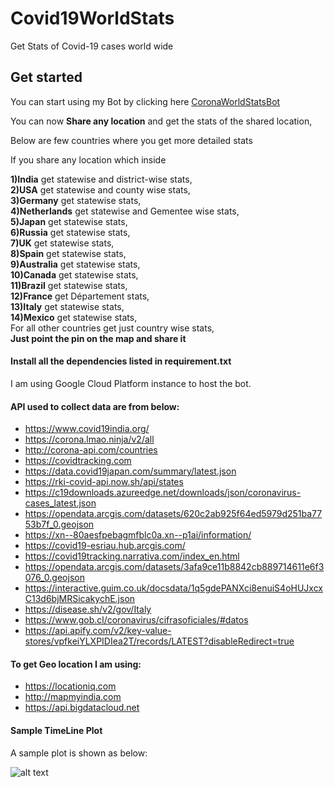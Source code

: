# Covid19WorldStats
Get Stats of Covid-19 cases world wide

## Get started
You can start using my Bot by clicking here 
[CoronaWorldStatsBot](https://t.me/CoronaWorldStatsBot)

You can now <b>Share any location</b> and get the stats of the shared location,
    
Below are few countries where you get more detailed stats

If you share any location which inside

<b>1)India</b> get statewise and district-wise stats,\
<b>2)USA</b> get statewise and county wise stats,\
<b>3)Germany</b> get statewise stats,\
<b>4)Netherlands</b> get statewise and Gementee wise stats,\
<b>5)Japan</b> get statewise stats,\
<b>6)Russia</b> get statewise stats,\
<b>7)UK</b> get statewise stats,\
<b>8)Spain</b> get statewise stats,\
<b>9)Australia</b> get statewise stats,\
<b>10)Canada</b> get statewise stats,\
<b>11)Brazil</b> get statewise stats,\
<b>12)France</b> get Département stats,\
<b>13)Italy</b> get statewise stats,\
<b>14)Mexico</b> get statewise stats,\
For all other countries get just country wise stats,\
<b>Just point the pin on the map and share it</b>

#### Install all the dependencies listed in requirement.txt

I am using Google Cloud Platform instance to host the bot.

#### API used to collect data are from below:

- https://www.covid19india.org/
- https://corona.lmao.ninja/v2/all
- http://corona-api.com/countries
- https://covidtracking.com
- https://data.covid19japan.com/summary/latest.json
- https://rki-covid-api.now.sh/api/states
- https://c19downloads.azureedge.net/downloads/json/coronavirus-cases_latest.json
- https://opendata.arcgis.com/datasets/620c2ab925f64ed5979d251ba7753b7f_0.geojson
- https://xn--80aesfpebagmfblc0a.xn--p1ai/information/
- https://covid19-esriau.hub.arcgis.com/
- https://covid19tracking.narrativa.com/index_en.html
- https://opendata.arcgis.com/datasets/3afa9ce11b8842cb889714611e6f3076_0.geojson
- https://interactive.guim.co.uk/docsdata/1q5gdePANXci8enuiS4oHUJxcxC13d6bjMRSicakychE.json
- https://disease.sh/v2/gov/Italy
- https://www.gob.cl/coronavirus/cifrasoficiales/#datos
- https://api.apify.com/v2/key-value-stores/vpfkeiYLXPIDIea2T/records/LATEST?disableRedirect=true

#### To get Geo location I am using: 

- https://locationiq.com
- http://mapmyindia.com
- https://api.bigdatacloud.net

#### Sample TimeLine Plot

A sample plot is shown as below:

![alt text](https://github.com/ravindraten/Covid19WorldStats/blob/master/Italy_timeline.jpeg "Sample Plot")